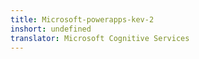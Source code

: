 ```yaml
---
title: Microsoft-powerapps-kev-2
inshort: undefined
translator: Microsoft Cognitive Services
---
```




